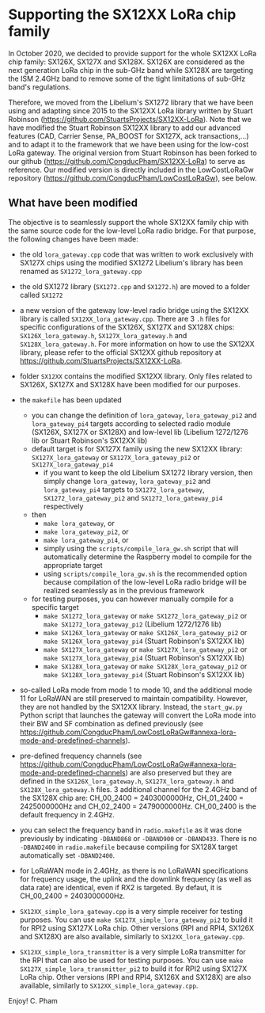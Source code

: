 Supporting the SX12XX LoRa chip family
======================================

In October 2020, we decided to provide support for the whole SX12XX LoRa chip family: SX126X, SX127X and SX128X. SX126X are considered as the next generation LoRa chip in the sub-GHz band while SX128X are targeting the ISM 2.4GHz band to remove some of the tight limitations of sub-GHz band's regulations.

Therefore, we moved from the Libelium's SX1272 library that we have been using and adapting since 2015 to the SX12XX LoRa library written by Stuart Robinson (https://github.com/StuartsProjects/SX12XX-LoRa). Note that we have modified the Stuart Robinson SX12XX library to add our advanced features (CAD, Carrier Sense, PA_BOOST for SX127X, ack transactions,...) and to adapt it to the framework that we have been using for the low-cost LoRa gateway. The original version from Stuart Robinson has been forked to our github (https://github.com/CongducPham/SX12XX-LoRa) to serve as reference. Our modified version is directly included in the LowCostLoRaGw repository (https://github.com/CongducPham/LowCostLoRaGw), see below.

What have been modified
-----------------------

The objective is to seamlessly support the whole SX12XX family chip with the same source code for the low-level LoRa radio bridge. For that purpose, the following changes have been made:

- the old `lora_gateway.cpp` code that was written to work exclusively with SX127X chips using the modified SX1272 Libelium's library has been renamed as `SX1272_lora_gateway.cpp`

- the old SX1272 library (`SX1272.cpp` and `SX1272.h`) are moved to a folder called `SX1272`

- a new version of the gateway low-level radio bridge using the SX12XX library is called `SX12XX_lora_gateway.cpp`. There are 3 `.h` files for specific configurations of the SX126X, SX127X and SX128X chips: `SX126X_lora_gateway.h`, `SX127X_lora_gateway.h` and `SX128X_lora_gateway.h`. For more information on how to use the SX12XX library, please refer to the official SX12XX github repository at https://github.com/StuartsProjects/SX12XX-LoRa.

- folder `SX12XX` contains the modified SX12XX library. Only files related to SX126X, SX127X and SX128X have been modified for our purposes.

- the `makefile` has been updated
  - you can change the definition of `lora_gateway`, `lora_gateway_pi2` and `lora_gateway_pi4` targets according to selected radio module (SX126X, SX127X or SX128X) and low-level lib (Libelium 1272/1276 lib or Stuart Robinson's SX12XX lib)
  - default target is for SX127X family using the new SX12XX library: `SX127X_lora_gateway` or `SX127X_lora_gateway_pi2` or `SX127X_lora_gateway_pi4` 
  	- if you want to keep the old Libelium SX1272 library version, then simply change `lora_gateway`, `lora_gateway_pi2` and `lora_gateway_pi4` targets to `SX1272_lora_gateway`, `SX1272_lora_gateway_pi2` and `SX1272_lora_gateway_pi4` respectively
  - then
    - `make lora_gateway`, or
  	- `make lora_gateway_pi2`, or
    - `make lora_gateway_pi4`, or
    - simply using the `scripts/compile_lora_gw.sh` script that will automatically determine the Raspberry model to compile for the appropriate target
    - using `scripts/compile_lora_gw.sh` is the recommended option because compilation of the low-level LoRa radio bridge will be realized seamlessly as in the previous framework
  - for testing purposes, you can however manually compile for a specific target
    - `make SX1272_lora_gateway` or `make SX1272_lora_gateway_pi2` or `make SX1272_lora_gateway_pi2` (Libelium 1272/1276 lib)
    - `make SX126X_lora_gateway` or `make SX126X_lora_gateway_pi2` or `make SX126X_lora_gateway_pi4` (Stuart Robinson's SX12XX lib)	
    - `make SX127X_lora_gateway` or `make SX127X_lora_gateway_pi2` or `make SX127X_lora_gateway_pi4` (Stuart Robinson's SX12XX lib)	
    - `make SX128X_lora_gateway` or `make SX128X_lora_gateway_pi2` or `make SX128X_lora_gateway_pi4` (Stuart Robinson's SX12XX lib)	

-  so-called LoRa mode from mode 1 to mode 10, and the additional mode 11 for LoRaWAN are still preserved to maintain compatibility. However, they are not handled by the SX12XX library. Instead, the `start_gw.py` Python script that launches the gateway will convert the LoRa mode into their BW and SF combination as defined previously (see https://github.com/CongducPham/LowCostLoRaGw#annexa-lora-mode-and-predefined-channels).

- pre-defined frequency channels (see https://github.com/CongducPham/LowCostLoRaGw#annexa-lora-mode-and-predefined-channels) are also preserved but they are defined in the `SX126X_lora_gateway.h`, `SX127X_lora_gateway.h` and `SX128X_lora_gateway.h` files. 3 additional channel for the 2.4GHz band of the SX128X chip are: CH_00_2400 = 2403000000Hz, CH_01_2400 = 2425000000Hz and CH_02_2400 = 2479000000Hz. CH_00_2400 is the default frequency in 2.4GHz.

- you can select the frequency band in `radio.makefile` as it was done previously by indicating `-DBAND868` or `-DBAND900` or `-DBAND433`. There is no `-DBAND2400` in `radio.makefile` because compiling for SX128X target automatically set `-DBAND2400`.

- for LoRaWAN mode in 2.4GHz, as there is no LoRaWAN specifications for frequency usage, the uplink and the downlink frequency (as well as data rate) are identical, even if RX2 is targeted. By defaut, it is CH_00_2400 = 2403000000Hz.

- `SX12XX_simple_lora_gateway.cpp` is a very simple receiver for testing purposes. You can use `make SX127X_simple_lora_gateway_pi2` to build it for RPI2 using SX127X LoRa chip. Other versions (RPI and RPI4, SX126X and SX128X) are also available, similarly to `SX12XX_lora_gateway.cpp`.

- `SX12XX_simple_lora_transmitter` is a very simple LoRa transmitter for the RPI that can also be used for testing purposes. You can use `make SX127X_simple_lora_transmitter_pi2` to build it for RPI2 using SX127X LoRa chip. Other versions (RPI and RPI4, SX126X and SX128X) are also available, similarly to `SX12XX_simple_lora_gateway.cpp`.
	
Enjoy!
C. Pham		